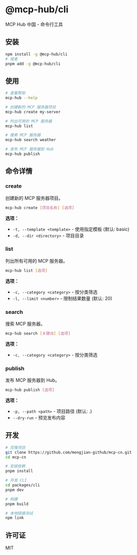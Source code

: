 # @mcp-hub/cli

MCP Hub 中国 - 命令行工具

## 安装

```bash
npm install -g @mcp-hub/cli
# 或者
pnpm add -g @mcp-hub/cli
```

## 使用

```bash
# 查看帮助
mcp-hub --help

# 创建新的 MCP 服务器项目
mcp-hub create my-server

# 列出可用的 MCP 服务器
mcp-hub list

# 搜索 MCP 服务器
mcp-hub search weather

# 发布 MCP 服务器到 Hub
mcp-hub publish
```

## 命令详情

### create

创建新的 MCP 服务器项目。

```bash
mcp-hub create [项目名称] [选项]
```

**选项：**
- `-t, --template <template>` - 使用指定模板 (默认: basic)
- `-d, --dir <directory>` - 项目目录

### list

列出所有可用的 MCP 服务器。

```bash
mcp-hub list [选项]
```

**选项：**
- `-c, --category <category>` - 按分类筛选
- `-l, --limit <number>` - 限制结果数量 (默认: 20)

### search

搜索 MCP 服务器。

```bash
mcp-hub search [关键词] [选项]
```

**选项：**
- `-c, --category <category>` - 按分类筛选

### publish

发布 MCP 服务器到 Hub。

```bash
mcp-hub publish [选项]
```

**选项：**
- `-p, --path <path>` - 项目路径 (默认: .)
- `--dry-run` - 预览发布内容

## 开发

```bash
# 克隆项目
git clone https://github.com/mengjian-github/mcp-cn.git
cd mcp-cn

# 安装依赖
pnpm install

# 开发 CLI
cd packages/cli
pnpm dev

# 构建
pnpm build

# 本地链接测试
npm link
```

## 许可证

MIT 